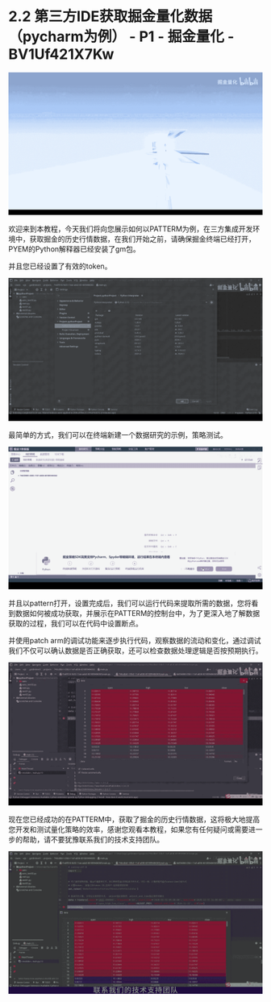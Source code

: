 # 2.2 第三方IDE获取掘金量化数据 （pycharm为例） - P1 - 掘金量化 - BV1Uf421X7Kw

![](img/51d68c3989e29316edbf2f2c22ed98e6_0.png)

欢迎来到本教程，今天我们将向您展示如何以PATTERM为例，在三方集成开发环境中，获取掘金的历史行情数据，在我们开始之前，请确保掘金终端已经打开，PYEM的Python解释器已经安装了gm包。

并且您已经设置了有效的token。

![](img/51d68c3989e29316edbf2f2c22ed98e6_2.png)

最简单的方式，我们可以在终端新建一个数据研究的示例，策略测试。

![](img/51d68c3989e29316edbf2f2c22ed98e6_4.png)

并且以pattern打开，设置完成后，我们可以运行代码来提取所需的数据，您将看到数据如何被成功获取，并展示在PATTERM的控制台中，为了更深入地了解数据获取的过程，我们可以在代码中设置断点。

并使用patch arm的调试功能来逐步执行代码，观察数据的流动和变化，通过调试我们不仅可以确认数据是否正确获取，还可以检查数据处理逻辑是否按预期执行。



![](img/51d68c3989e29316edbf2f2c22ed98e6_6.png)

现在您已经成功的在PATTERM中，获取了掘金的历史行情数据，这将极大地提高您开发和测试量化策略的效率，感谢您观看本教程，如果您有任何疑问或需要进一步的帮助，请不要犹豫联系我们的技术支持团队。



![](img/51d68c3989e29316edbf2f2c22ed98e6_8.png)